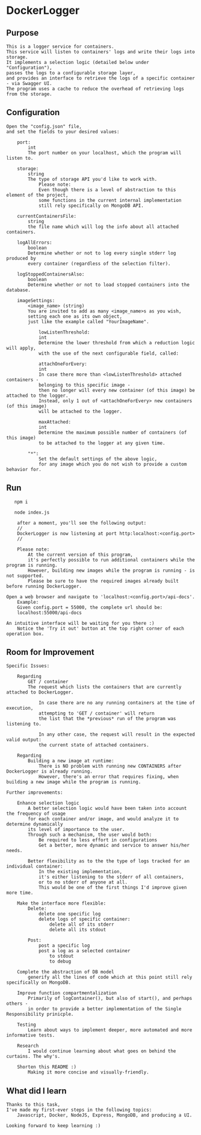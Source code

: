 # DockerLogger

## Purpose
    This is a logger service for containers.
    This service will listen to containers' logs and write their logs into storage.
    It implements a selection logic (detailed below under "Configuration"),
    passes the logs to a configurable storage layer,
    and provides an interface to retrieve the logs of a specific container - via Swagger UI.  
    The program uses a cache to reduce the overhead of retrieving logs from the storage.

## Configuration
    Open the "config.json" file,
    and set the fields to your desired values:

        port: 
            int
            The port number on your localhost, which the program will listen to.

        storage: 
            string
            The type of storage API you'd like to work with. 
                Please note: 
                Even though there is a level of abstraction to this element of the project,
                some functions in the current internal implementation
                still rely specifically on MongoDB API.

        currentContainersFile: 
            string
            the file name which will log the info about all attached containers.

        logAllErrors: 
            boolean
            Determine whether or not to log every single stderr log produced by
            every container (regardless of the selection filter).

        logStoppedContainersAlso:
            boolean
            Determine whether or not to load stopped containers into the database.

        imageSettings:
            <image_name> (string)
            You are invited to add as many <image_name>s as you wish,
            setting each one as its own object,
            just like the example called "YourImageName".
                
                lowListenThreshold: 
                int
                Determine the lower threshold from which a reduction logic will apply,
                with the use of the next configurable field, called:

                attachOneForEvery:
                int
                In case there more than <lowListenThreshold> attached containers -
                belonging to this specific image - 
                then no longer will every new container (of this image) be attached to the logger.
                Instead, only 1 out of <attachOneForEvery> new containers (of this image)
                will be attached to the logger.

                maxAttached:
                int
                Determine the maximum possible number of containers (of this image)
                to be attached to the logger at any given time.

            "*":
                Set the default settings of the above logic,
                for any image which you do not wish to provide a custom behavior for.

## Run    
```    npm i ```
    
```    node index.js  ```

        after a moment, you'll see the following output: 
        // 
        DockerLogger is now listening at port http:localhost:<config.port>
        // 
        
        Please note:
            At the current version of this program,
            it's perfectly possible to run additional containers while the program is running.
            However, building new images while the program is running - is not supported.
            Please be sure to have the required images already built before running DockerLogger.

    Open a web browser and navigate to 'localhost:<config.port>/api-docs'.
        Example:
        Given config.port = 55000, the complete url should be:
        localhost:55000/api-docs
    
    An intuitive interface will be waiting for you there :)
        Notice the 'Try it out' button at the top right corner of each operation box.

## Room for Improvement

    Specific Issues:

        Regarding
            GET / container
            The request which lists the containers that are currently attached to DockerLogger.

                In case there are no any running containers at the time of execution,
                attempting to 'GET / container' will return
                the list that the *previous* run of the program was listening to.
                
                In any other case, the request will result in the expected valid output:
                the current state of attached containers.

        Regarding
            Building a new image at runtime:
                There is NO problem with running new CONTAINERS after DockerLogger is already running.
                However, there's an error that requires fixing, when building a new image while the program is running.
    
    Further improvements:

        Enhance selection logic
            A better selection logic would have been taken into account the frequency of usage
            for each container and/or image, and would analyze it to determine dynamically
            its level of importance to the user.
            Through such a mechanism, the user would both:
                Be required to less effort in configurations
                Get a better, more dynamic and service to answer his/her needs.

            Better flexibility as to the the type of logs tracked for an individual container:
                In the existing implementation, 
                it's either listening to the stderr of all containers,
                or to no stderr of anyone at all.
                This would be one of the first things I'd improve given more time.

        Make the interface more flexible:
            Delete:
                delete one specific log
                delete logs of specific container:
                    delete all of its stderr 
                    delete all its stdout

            Post:
                post a specific log
                post a log as a selected container
                    to stdout
                    to debug

        Complete the abstraction of DB model
            generify all the lines of code which at this point still rely specifically on MongoDB.

        Improve function compartmentalization
            Primarily of logContainer(), but also of start(), and perhaps others - 
            in order to provide a better implementation of the Single Responsibility prinicple.
            
        Testing
            Learn about ways to implement deeper, more automated and more informative tests.
            
        Research
            I would continue learning about what goes on behind the curtains. The why's.
        
        Shorten this README :)
            Making it more concise and visually-friendly.

## What did I learn

    Thanks to this task,
    I've made my first-ever steps in the following topics:
        Javascript, Docker, NodeJS, Express, MongoDB, and producing a UI.
        
    Looking forward to keep learning :)
